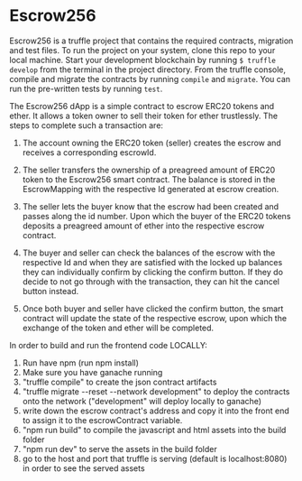 <!-- README.md that explains your project
○  	What does your project do?
○  	How to set it up
■  	Run a local development server -->

# Escrow256
Escrow256 is a truffle project that contains the required contracts, migration and test files. To run the project on your system, clone this repo to your local machine.
Start your development blockchain by running `$ truffle develop` from the terminal in the project directory. From the truffle console, compile and migrate the contracts by running `compile` and `migrate`. You can run the pre-written tests by running `test`.

The Escrow256 dApp is a simple contract to escrow ERC20 tokens and ether.
 It allows a token owner to sell their token for ether trustlessly. The steps to complete such a transaction are:

1. The account owning the ERC20 token (seller) creates the escrow and receives a corresponding escrowId.

2. The seller transfers the ownership of a preagreed amount of ERC20 token to the Escrow256 smart contract. The balance is stored in the EscrowMapping with the respective Id generated at escrow creation.

3. The seller lets the buyer know that the escrow had been created and passes along the id number. Upon which the buyer of the ERC20 tokens deposits a preagreed amount of ether into the respective escrow contract. 

4. The buyer and seller can check the balances of the escrow with the respective Id and when they are satisfied with the locked up balances they can individually confirm by clicking the confirm button. If they do decide to not go through with the transaction, they can hit the cancel button instead.

5. Once both buyer and seller have clicked the confirm button, the smart contract will update the state of the respective escrow, upon which the exchange of the token and ether will be completed.


In order to build and run the frontend code LOCALLY:

1. Run have npm (run npm install)
2. Make sure you have ganache running
3. "truffle compile" to create the json contract artifacts
4. "truffle migrate --reset --network development" to deploy the contracts onto the network ("development" will deploy locally to ganache)
5. write down the escrow contract's address and copy it into the front end to assign it to the escrowContract variable.
6. "npm run build" to compile the javascript and html assets into the build folder
7. "npm run dev" to serve the assets in the build folder
8. go to the host and port that truffle is serving (default is localhost:8080) in order to see the served assets